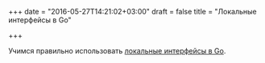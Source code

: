 +++
date = "2016-05-27T14:21:02+03:00"
draft = false
title = "Локальные интерфейсы в Go"

+++

<p>Учимся правильно использовать <a href="https://harrow.io/blog/leveraging-local-interfaces-in-go/">локальные интерфейсы в Go</a>.</p>

